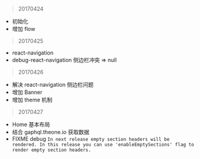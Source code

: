 > 20170424

* 初始化
* 增加 flow

> 20170425

* react-navigation
* debug-react-navigation 侧边栏冲突 => null


> 20170426

* 解决 react-navigation 侧边栏问题
* 增加 Banner
* 增加 theme 机制

> 20170427

* Home 基本布局
* 结合 gaphql.theone.io 获取数据
* FIXME debug `In next release empty section headers will be rendered. In this release you can use 'enableEmptySections' flag to render empty section headers.`
